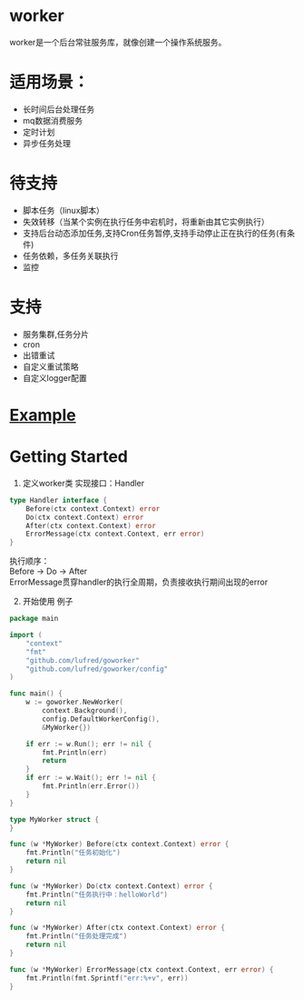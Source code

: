 # worker
worker是一个后台常驻服务库，就像创建一个操作系统服务。  

# 适用场景：
* 长时间后台处理任务
* mq数据消费服务
* 定时计划
* 异步任务处理

# 待支持
* 脚本任务（linux脚本）
* 失效转移（当某个实例在执行任务中宕机时，将重新由其它实例执行）
* 支持后台动态添加任务,支持Cron任务暂停,支持手动停止正在执行的任务(有条件)
* 任务依赖，多任务关联执行
* 监控

# 支持
* 服务集群,任务分片
* cron
* 出错重试
* 自定义重试策略
* 自定义logger配置

# [Example](/examples)

# Getting Started

1. 定义worker类
实现接口：Handler
```go
type Handler interface {
    Before(ctx context.Context) error
    Do(ctx context.Context) error
    After(ctx context.Context) error
    ErrorMessage(ctx context.Context, err error)
}
```

执行顺序：  
Before -> Do -> After  
ErrorMessage贯穿handler的执行全周期，负责接收执行期间出现的error

2. 开始使用
例子
```go
package main

import (
	"context"
	"fmt"
	"github.com/lufred/goworker"
	"github.com/lufred/goworker/config"
)

func main() {
	w := goworker.NewWorker(
		context.Background(),
		config.DefaultWorkerConfig(),
		&MyWorker{})

	if err := w.Run(); err != nil {
		fmt.Println(err)
		return
	}
	if err := w.Wait(); err != nil {
		fmt.Println(err.Error())
	}
}

type MyWorker struct {
}

func (w *MyWorker) Before(ctx context.Context) error {
	fmt.Println("任务初始化")
	return nil
}

func (w *MyWorker) Do(ctx context.Context) error {
	fmt.Println("任务执行中：helloWorld")
	return nil
}

func (w *MyWorker) After(ctx context.Context) error {
	fmt.Println("任务处理完成")
	return nil
}

func (w *MyWorker) ErrorMessage(ctx context.Context, err error) {
	fmt.Println(fmt.Sprintf("err:%+v", err))
}

```
